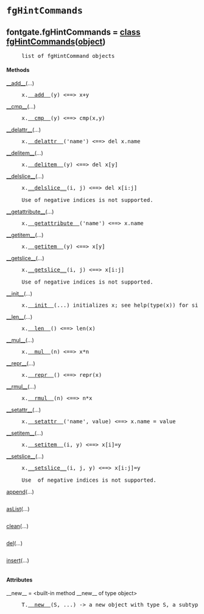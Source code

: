 

<a name="fontgate.fgHintCommands"></a>

# `fgHintCommands`


<dt class="class"><h2><span class="class-name">fontgate.fgHintCommands</span> = <a name="fontgate.fgHintCommands" href="#fontgate.fgHintCommands">class fgHintCommands</a>(<a href="./__builtin__.html#object">object</a>)</h2></dt><dd class="class"><dd>


<pre class="doc" markdown="0">list of fgHintCommand objects</pre>


</dd><h4 class="head-methods">Methods </h4><dl class="function"><dt><a name="fgHintCommands-__add__" href="#fgHintCommands-__add__"><span class="function-name">__add__</span></a><span class="argspec">(...)</span></dt><dd>

<pre class="doc" markdown="0">x.<a href="#fontgate.fgHintCommands-__add__">__add__</a>(y) <==> x+y</pre>

</dd></dl>
<dl class="function"><dt><a name="fgHintCommands-__cmp__" href="#fgHintCommands-__cmp__"><span class="function-name">__cmp__</span></a><span class="argspec">(...)</span></dt><dd>

<pre class="doc" markdown="0">x.<a href="#fontgate.fgHintCommands-__cmp__">__cmp__</a>(y) <==> cmp(x,y)</pre>

</dd></dl>
<dl class="function"><dt><a name="fgHintCommands-__delattr__" href="#fgHintCommands-__delattr__"><span class="function-name">__delattr__</span></a><span class="argspec">(...)</span></dt><dd>

<pre class="doc" markdown="0">x.<a href="#fontgate.fgHintCommands-__delattr__">__delattr__</a>('name') <==> del x.name</pre>

</dd></dl>
<dl class="function"><dt><a name="fgHintCommands-__delitem__" href="#fgHintCommands-__delitem__"><span class="function-name">__delitem__</span></a><span class="argspec">(...)</span></dt><dd>

<pre class="doc" markdown="0">x.<a href="#fontgate.fgHintCommands-__delitem__">__delitem__</a>(y) <==> del x[y]</pre>

</dd></dl>
<dl class="function"><dt><a name="fgHintCommands-__delslice__" href="#fgHintCommands-__delslice__"><span class="function-name">__delslice__</span></a><span class="argspec">(...)</span></dt><dd>

<pre class="doc" markdown="0">x.<a href="#fontgate.fgHintCommands-__delslice__">__delslice__</a>(i, j) <==> del x[i:j]

Use of negative indices is not supported.</pre>

</dd></dl>
<dl class="function"><dt><a name="fgHintCommands-__getattribute__" href="#fgHintCommands-__getattribute__"><span class="function-name">__getattribute__</span></a><span class="argspec">(...)</span></dt><dd>

<pre class="doc" markdown="0">x.<a href="#fontgate.fgHintCommands-__getattribute__">__getattribute__</a>('name') <==> x.name</pre>

</dd></dl>
<dl class="function"><dt><a name="fgHintCommands-__getitem__" href="#fgHintCommands-__getitem__"><span class="function-name">__getitem__</span></a><span class="argspec">(...)</span></dt><dd>

<pre class="doc" markdown="0">x.<a href="#fontgate.fgHintCommands-__getitem__">__getitem__</a>(y) <==> x[y]</pre>

</dd></dl>
<dl class="function"><dt><a name="fgHintCommands-__getslice__" href="#fgHintCommands-__getslice__"><span class="function-name">__getslice__</span></a><span class="argspec">(...)</span></dt><dd>

<pre class="doc" markdown="0">x.<a href="#fontgate.fgHintCommands-__getslice__">__getslice__</a>(i, j) <==> x[i:j]

Use of negative indices is not supported.</pre>

</dd></dl>
<dl class="function"><dt><a name="fgHintCommands-__init__" href="#fgHintCommands-__init__"><span class="function-name">__init__</span></a><span class="argspec">(...)</span></dt><dd>

<pre class="doc" markdown="0">x.<a href="#fontgate.fgHintCommands-__init__">__init__</a>(...) initializes x; see help(type(x)) for signature</pre>

</dd></dl>
<dl class="function"><dt><a name="fgHintCommands-__len__" href="#fgHintCommands-__len__"><span class="function-name">__len__</span></a><span class="argspec">(...)</span></dt><dd>

<pre class="doc" markdown="0">x.<a href="#fontgate.fgHintCommands-__len__">__len__</a>() <==> len(x)</pre>

</dd></dl>
<dl class="function"><dt><a name="fgHintCommands-__mul__" href="#fgHintCommands-__mul__"><span class="function-name">__mul__</span></a><span class="argspec">(...)</span></dt><dd>

<pre class="doc" markdown="0">x.<a href="#fontgate.fgHintCommands-__mul__">__mul__</a>(n) <==> x*n</pre>

</dd></dl>
<dl class="function"><dt><a name="fgHintCommands-__repr__" href="#fgHintCommands-__repr__"><span class="function-name">__repr__</span></a><span class="argspec">(...)</span></dt><dd>

<pre class="doc" markdown="0">x.<a href="#fontgate.fgHintCommands-__repr__">__repr__</a>() <==> repr(x)</pre>

</dd></dl>
<dl class="function"><dt><a name="fgHintCommands-__rmul__" href="#fgHintCommands-__rmul__"><span class="function-name">__rmul__</span></a><span class="argspec">(...)</span></dt><dd>

<pre class="doc" markdown="0">x.<a href="#fontgate.fgHintCommands-__rmul__">__rmul__</a>(n) <==> n*x</pre>

</dd></dl>
<dl class="function"><dt><a name="fgHintCommands-__setattr__" href="#fgHintCommands-__setattr__"><span class="function-name">__setattr__</span></a><span class="argspec">(...)</span></dt><dd>

<pre class="doc" markdown="0">x.<a href="#fontgate.fgHintCommands-__setattr__">__setattr__</a>('name', value) <==> x.name = value</pre>

</dd></dl>
<dl class="function"><dt><a name="fgHintCommands-__setitem__" href="#fgHintCommands-__setitem__"><span class="function-name">__setitem__</span></a><span class="argspec">(...)</span></dt><dd>

<pre class="doc" markdown="0">x.<a href="#fontgate.fgHintCommands-__setitem__">__setitem__</a>(i, y) <==> x[i]=y</pre>

</dd></dl>
<dl class="function"><dt><a name="fgHintCommands-__setslice__" href="#fgHintCommands-__setslice__"><span class="function-name">__setslice__</span></a><span class="argspec">(...)</span></dt><dd>

<pre class="doc" markdown="0">x.<a href="#fontgate.fgHintCommands-__setslice__">__setslice__</a>(i, j, y) <==> x[i:j]=y

Use  of negative indices is not supported.</pre>

</dd></dl>
<dl class="function"><dt><a name="fgHintCommands-append" href="#fgHintCommands-append"><span class="function-name">append</span></a><span class="argspec">(...)</span></dt><dd>

<pre class="doc" markdown="0"></pre>

</dd></dl>
<dl class="function"><dt><a name="fgHintCommands-asList" href="#fgHintCommands-asList"><span class="function-name">asList</span></a><span class="argspec">(...)</span></dt><dd>

<pre class="doc" markdown="0"></pre>

</dd></dl>
<dl class="function"><dt><a name="fgHintCommands-clean" href="#fgHintCommands-clean"><span class="function-name">clean</span></a><span class="argspec">(...)</span></dt><dd>

<pre class="doc" markdown="0"></pre>

</dd></dl>
<dl class="function"><dt><a name="fgHintCommands-del" href="#fgHintCommands-del"><span class="function-name">del</span></a><span class="argspec">(...)</span></dt><dd>

<pre class="doc" markdown="0"></pre>

</dd></dl>
<dl class="function"><dt><a name="fgHintCommands-insert" href="#fgHintCommands-insert"><span class="function-name">insert</span></a><span class="argspec">(...)</span></dt><dd>

<pre class="doc" markdown="0"></pre>

</dd></dl>

  <h4 class="head-attrs">Attributes </h4><dl><dt><span class="other-name">__new__</span> = &lt;built-in method __new__ of type object&gt;<dd>

<pre class="doc" markdown="0">T.<a href="#fontgate.fgHintCommands-__new__">__new__</a>(S, ...) -> a new object with type S, a subtype of T</pre>

</dd></dl>
</dd>
